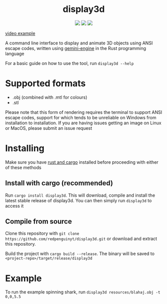 <div align="center">
  <h1><b>display3d</b></h1>
  <img src="https://img.shields.io/github/last-commit/redpenguinyt/display3d?color=%23aa0000&style=for-the-badge">
  <img src="https://img.shields.io/github/repo-size/redpenguinyt/display3d?color=%2300aa00&style=for-the-badge">
  <img src="https://img.shields.io/github/stars/redpenguinyt/display3d?color=%2300e7&style=for-the-badge">
</div>

[video example](https://github.com/redpenguinyt/display3d/assets/79577742/7c37fdaf-bb30-4f3e-9d3b-215b1d8e5cf9)

A command line interface to display and animate 3D objects using ANSI escape codes, written using [gemini-engine](https://crates.io/crates/gemini-engine) in the Rust programming language

For a basic guide on how to use the tool, run `display3d --help`

# Supported formats
- .obj (combined with .mtl for colours)
- .stl

Please note that this form of rendering requires the terminal to support ANSI escape codes, support for which tends to be unreliable on Windows from installation to installation. If you are having issues getting an image on Linux or MacOS, please submit an issue request

# Installing

Make sure you have [rust and cargo](https://www.rust-lang.org/tools/install) installed before proceeding with either of these methods

## Install with cargo (recommended)
Run `cargo install display3d`. This will download, compile and install the latest stable release of display3d. You can then simply run `display3d` to access it

## Compile from source
Clone this repository with `git clone https://github.com/redpenguinyt/display3d.git` or download and extract this repository.

Build the project with `cargo build --release`. The binary will be saved to `<project-repo>/target/release/display3d`

# Example
To run the example spinning shark, run `display3d resources/blahaj.obj -t 0,0,5.5`
